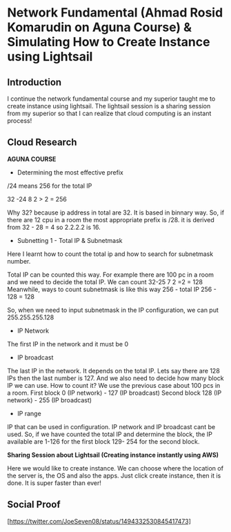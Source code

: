 
# Network Fundamental (Ahmad Rosid Komarudin on Aguna Course) & Simulating How to Create Instance using Lightsail

## Introduction

I continue the network fundamental course and my superior taught me to create instance using lightsail. The lightsail session is a sharing session from my superior so that I can realize that cloud computing is an instant process!  

## Cloud Research

**AGUNA COURSE**
- Determining the most effective prefix

/24 means 256 for the total IP

 32 -24     8
2       >  2   = 256

Why 32? because ip address in total are 32. It is based in binnary way. So, if there are 12 cpu in a room the most appropriate prefix is /28. it is derived from 32 - 28 = 4 so 2.2.2.2 is 16.

- Subnetting 1 - Total IP & Subnetmask

Here I learnt how to count the total ip and how to search for subnetmask number. 

Total IP can be counted this way. For example there are 100 pc in a room and we need to decide the total IP. We can count
 32-25   7
2      =2   = 128
Meanwhile, ways to count subnetmask is like this way
256 - total IP
256 - 128 = 128

So, when we need to input subnetmask in the IP configuration, we can put 255.255.255.128

- IP Network

The first IP in the network and it must be 0

- IP broadcast 

The last IP in the network. It depends on the total IP. Lets say there are 128 IPs then the last number is 127. And we also need to decide how many block IP we can use. How to count it? We use the previous case about 100 pcs in a room.
First block
0 (IP network) - 127 (IP broadcast)
Second block
128 (IP network) - 255 (IP broadcast)

- IP range 

IP that can be used in configuration. IP network and IP broadcast cant be used.  So, if we have counted the total IP and determine the block, the IP available are 1-126 for the first block 129- 254 for the second block. 

**Sharing Session about Lightsail (Creating instance instantly using AWS)**

Here we would like to create instance. We can choose where the location of the server is, the OS and also the apps. Just click create instance, then it is done. It is super faster than ever!

## Social Proof

[https://twitter.com/JoeSeven08/status/1494332530845417473]
